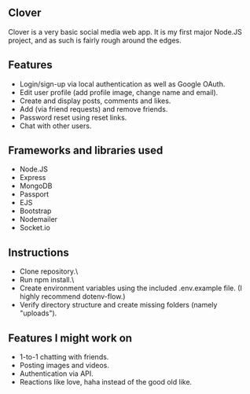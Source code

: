 ## Clover
Clover is a very basic social media web app. It is my first major Node.JS project, and as such is fairly rough around the edges.

## Features
- Login/sign-up via local authentication as well as Google OAuth.
- Edit user profile (add profile image, change name and email).
- Create and display posts, comments and likes.
- Add (via friend requests) and remove friends.
- Password reset using reset links.
- Chat with other users.

## Frameworks and libraries used
- Node.JS
- Express
- MongoDB
- Passport
- EJS
- Bootstrap
- Nodemailer
- Socket.io

## Instructions
- Clone repository.\
- Run npm install.\
- Create environment variables using the included .env.example file. (I highly recommend dotenv-flow.)
- Verify directory structure and create missing folders (namely "uploads").

## Features I might work on
- 1-to-1 chatting with friends.
- Posting images and videos.
- Authentication via API.
- Reactions like love, haha instead of the good old like.
